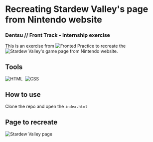 # Recreating Stardew Valley's page from Nintendo website 
### Dentsu // Front Track - Internship exercise
This is an exercise from ![Fronted Practice](https://www.frontendpractice.com/) to recreate the ![Stardew Valley's game page](https://www.nintendo.com/games/detail/stardew-valley-switch/) from Nintendo website.

## Tools
![HTML](https://img.shields.io/badge/-HTML-05122A?style=flat&logo=HTML5)&nbsp;
![CSS](https://img.shields.io/badge/-CSS-05122A?style=flat&logo=CSS3&logoColor=1572B6)&nbsp;

## How to use
Clone the repo and open the `index.html`

## Page to recreate
![Stardew Valley page](https://www.frontendpractice.com/static/0253e1aabdff5a88940344e6083b7a66/893fe/1e246b80-6aad-42ab-90d7-d02d663bc3a2_Nintendo%2Bgame%2Bpage.png)


